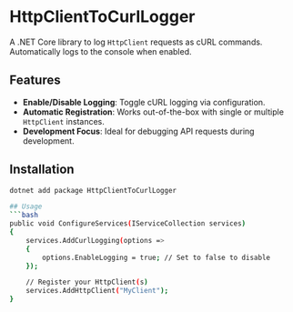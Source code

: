 # HttpClientToCurlLogger

A .NET Core library to log `HttpClient` requests as cURL commands. Automatically logs to the console when enabled.

## Features

- **Enable/Disable Logging**: Toggle cURL logging via configuration.
- **Automatic Registration**: Works out-of-the-box with single or multiple `HttpClient` instances.
- **Development Focus**: Ideal for debugging API requests during development.

## Installation

```bash
dotnet add package HttpClientToCurlLogger

## Usage
```bash
public void ConfigureServices(IServiceCollection services)
{
    services.AddCurlLogging(options =>
    {
        options.EnableLogging = true; // Set to false to disable
    });

    // Register your HttpClient(s)
    services.AddHttpClient("MyClient");
}

